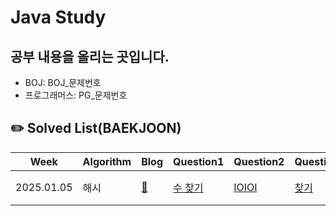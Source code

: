 # Java Study

## 공부 내용을 올리는 곳입니다.
- BOJ: BOJ_문제번호
- 프로그래머스: PG_문제번호

## ✏️ Solved List(BAEKJOON)
|Week|Algorithm|Blog|Question1|Question2|Question3|Question4|Question5|Question6|
|------|---|---|---|---|---|---|---|---|
|2025.01.05|해시|[🙆](https://pang1124.tistory.com/entry/%EC%9E%90%EB%A3%8C%EA%B5%AC%EC%A1%B0-HashMap%ED%95%B4%EC%8B%9C%EB%A7%B5-HashSet%ED%95%B4%EC%8B%9C%EC%85%8B)|[수 찾기](https://www.acmicpc.net/problem/1920)|[IOIOI](https://www.acmicpc.net/problem/5525)|[찾기](https://www.acmicpc.net/problem/1786)|[가장 긴 문자열](https://www.acmicpc.net/problem/3033)|[돌연변이](https://www.acmicpc.net/problem/10256)|[빅 픽쳐](https://www.acmicpc.net/problem/10538)|
